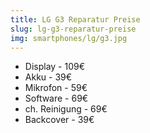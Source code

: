 ```yaml
---
title: LG G3 Reparatur Preise
slug: lg-g3-reparatur-preise
img: smartphones/lg/g3.jpg
---
```


- Display - 109€
- Akku - 39€
- Mikrofon - 59€
- Software - 69€
- ch. Reinigung - 69€
- Backcover - 39€
